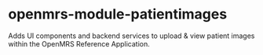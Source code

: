 # openmrs-module-patientimages
Adds UI components and backend services to upload & view patient images within the OpenMRS Reference Application.
